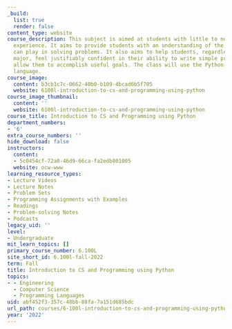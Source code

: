 ```yaml
---
_build:
  list: true
  render: false
content_type: website
course_description: This subject is aimed at students with little to no programming
  experience. It aims to provide students with an understanding of the role computation
  can play in solving problems. It also aims to help students, regardless of their
  major, feel justifiably confident in their ability to write simple programs that
  allow them to accomplish useful goals. The class will use the Python 3 programming
  language.
course_image:
  content: b3cb1c7c-0662-40b0-b109-4bcad6b5f705
  website: 6100l-introduction-to-cs-and-programming-using-python
course_image_thumbnail:
  content: ''
  website: 6100l-introduction-to-cs-and-programming-using-python
course_title: Introduction to CS and Programming using Python
department_numbers:
- '6'
extra_course_numbers: ''
hide_download: false
instructors:
  content:
  - 5c0454cf-72a0-46d9-66ca-fa2edb801005
  website: ocw-www
learning_resource_types:
- Lecture Videos
- Lecture Notes
- Problem Sets
- Programming Assignments with Examples
- Readings
- Problem-solving Notes
- Podcasts
legacy_uid: ''
level:
- Undergraduate
mit_learn_topics: []
primary_course_number: 6.100L
site_short_id: 6.100l-fall-2022
term: Fall
title: Introduction to CS and Programming using Python
topics:
- - Engineering
  - Computer Science
  - Programming Languages
uid: abf452f3-357c-48bb-88fa-7a151d685bdc
url_path: courses/6-100l-introduction-to-cs-and-programming-using-python-fall-2022
year: '2022'
---
```

